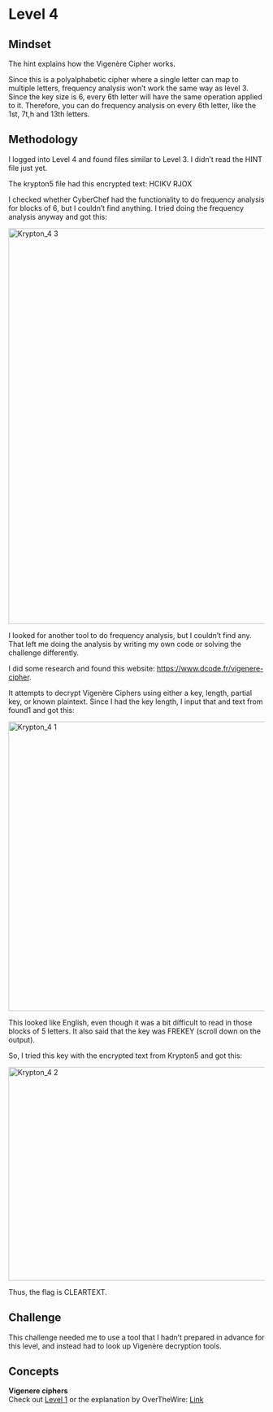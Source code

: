 # Level 4

## Mindset
The hint explains how the Vigenère Cipher works.

Since this is a polyalphabetic cipher where a single letter can map to multiple letters, frequency analysis won’t work the same way as level 3. Since the key size is 6, every 6th letter will have the same operation applied to it. Therefore, you can do frequency analysis on every 6th letter, like the 1st, 7t,h and 13th letters. 


## Methodology
I logged into Level 4 and found files similar to Level 3. I didn’t read the HINT file just yet.

The krypton5 file had this encrypted text: HCIKV RJOX

I checked whether CyberChef had the functionality to do frequency analysis for blocks of 6, but I couldn’t find anything. I tried doing the frequency analysis anyway and got this:

<img width="600" height="778" alt="Krypton_4 3" src="https://github.com/user-attachments/assets/0dc12eb7-bb69-4e8d-81e9-1d351fddc3f5" />

I looked for another tool to do frequency analysis, but I couldn’t find any. That left me doing the analysis by writing my own code or solving the challenge differently. 

I did some research and found this website: https://www.dcode.fr/vigenere-cipher.

It attempts to decrypt Vigenère Ciphers using either a key, length, partial key, or known plaintext. Since I had the key length, I input that and text from found1 and got this: 

<img width="984" height="569" alt="Krypton_4 1" src="https://github.com/user-attachments/assets/70a95b4f-75a2-467b-ba81-e0ad0ae01f54" />

This looked like English, even though it was a bit difficult to read in those blocks of 5 letters. It also said that the key was FREKEY (scroll down on the output).

So, I tried this key with the encrypted text from Krypton5 and got this: 

<img width="979" height="420" alt="Krypton_4 2" src="https://github.com/user-attachments/assets/37550fd0-2a29-499e-b815-a890ea0df266" />

Thus, the flag is CLEARTEXT.

## Challenge 
This challenge needed me to use a tool that I hadn’t prepared in advance for this level, and instead had to look up Vigenère decryption tools.


## Concepts

**Vigenere ciphers**  
Check out [Level 1](https://github.com/BonoBono747/Comp6841-Project/blob/main/Krypton/Level-1.md#concepts) 
or the explanation by OverTheWire: [Link](https://overthewire.org/wargames/krypton/krypton4.html)
